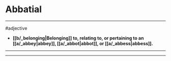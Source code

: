 # Abbatial
---
#adjective
- **[[b/_belonging|Belonging]] to, relating to, or pertaining to an [[a/_abbey|abbey]], [[a/_abbot|abbot]], or [[a/_abbess|abbess]].**
---
---
